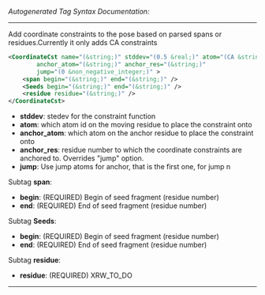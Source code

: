 <!-- THIS IS AN AUTOGENERATED FILE: Don't edit it directly, instead change the schema definition in the code itself. -->

_Autogenerated Tag Syntax Documentation:_

---
Add coordinate constraints to the pose based on parsed spans or residues.Currently it only adds CA constraints

```xml
<CoordinateCst name="(&string;)" stddev="(0.5 &real;)" atom="(CA &string;)"
        anchor_atom="(&string;)" anchor_res="(&string;)"
        jump="(0 &non_negative_integer;)" >
    <span begin="(&string;)" end="(&string;)" />
    <Seeds begin="(&string;)" end="(&string;)" />
    <residue residue="(&string;)" />
</CoordinateCst>
```

-   **stddev**: stedev for the constraint function
-   **atom**: which atom id on the moving residue to place the constraint onto
-   **anchor_atom**: which atom on the anchor residue to place the constraint onto
-   **anchor_res**: residue number to which the coordinate constraints are anchored to. Overrides "jump" option.
-   **jump**: Use jump atoms for anchor, that is the first one, for jump n


Subtag **span**:   

-   **begin**: (REQUIRED) Begin of seed fragment (residue number)
-   **end**: (REQUIRED) End of seed fragment (residue number)

Subtag **Seeds**:   

-   **begin**: (REQUIRED) Begin of seed fragment (residue number)
-   **end**: (REQUIRED) End of seed fragment (residue number)

Subtag **residue**:   

-   **residue**: (REQUIRED) XRW_TO_DO

---

